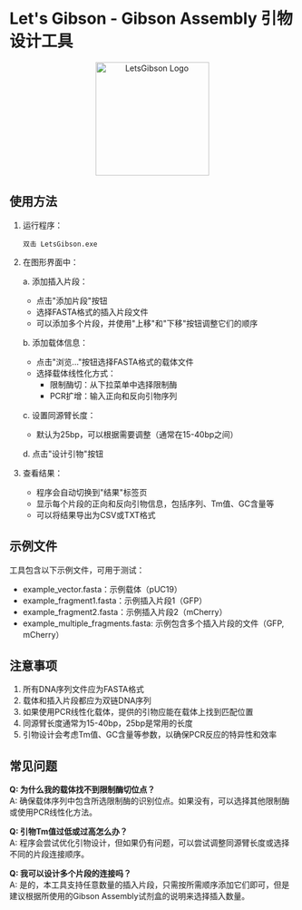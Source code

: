  # Let's Gibson - Gibson Assembly 引物设计工具

<div align="center">
  <img src="https://dingyi.asia/pdf/LetsGibson.svg" alt="LetsGibson Logo" width="200">
</div>

## 使用方法

1. 运行程序：
   ```
   双击 LetsGibson.exe
   ```

2. 在图形界面中：

   a. 添加插入片段：
      - 点击"添加片段"按钮
      - 选择FASTA格式的插入片段文件
      - 可以添加多个片段，并使用"上移"和"下移"按钮调整它们的顺序

   b. 添加载体信息：
      - 点击"浏览..."按钮选择FASTA格式的载体文件
      - 选择载体线性化方式：
        * 限制酶切：从下拉菜单中选择限制酶
        * PCR扩增：输入正向和反向引物序列

   c. 设置同源臂长度：
      - 默认为25bp，可以根据需要调整（通常在15-40bp之间）

   d. 点击"设计引物"按钮

3. 查看结果：
   - 程序会自动切换到"结果"标签页
   - 显示每个片段的正向和反向引物信息，包括序列、Tm值、GC含量等
   - 可以将结果导出为CSV或TXT格式

## 示例文件

工具包含以下示例文件，可用于测试：
- example_vector.fasta：示例载体（pUC19）
- example_fragment1.fasta：示例插入片段1（GFP）
- example_fragment2.fasta：示例插入片段2（mCherry）
- example_multiple_fragments.fasta: 示例包含多个插入片段的文件（GFP, mCherry）

## 注意事项

1. 所有DNA序列文件应为FASTA格式
2. 载体和插入片段都应为双链DNA序列
3. 如果使用PCR线性化载体，提供的引物应能在载体上找到匹配位置
4. 同源臂长度通常为15-40bp，25bp是常用的长度
5. 引物设计会考虑Tm值、GC含量等参数，以确保PCR反应的特异性和效率

## 常见问题

**Q: 为什么我的载体找不到限制酶切位点？**  
A: 确保载体序列中包含所选限制酶的识别位点。如果没有，可以选择其他限制酶或使用PCR线性化方法。

**Q: 引物Tm值过低或过高怎么办？**  
A: 程序会尝试优化引物设计，但如果仍有问题，可以尝试调整同源臂长度或选择不同的片段连接顺序。

**Q: 我可以设计多个片段的连接吗？**  
A: 是的，本工具支持任意数量的插入片段，只需按所需顺序添加它们即可，但是建议根据所使用的Gibson Assembly试剂盒的说明来选择插入数量。